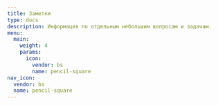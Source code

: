 ```yaml
---
title: Заметки
type: docs
description: Информация по отдельным небольшим вопросам и задачам.
menu:
  main:
    weight: 4
    params:
      icon:
        vendor: bs
        name: pencil-square
nav_icon:
  vendor: bs
  name: pencil-square
---
```

